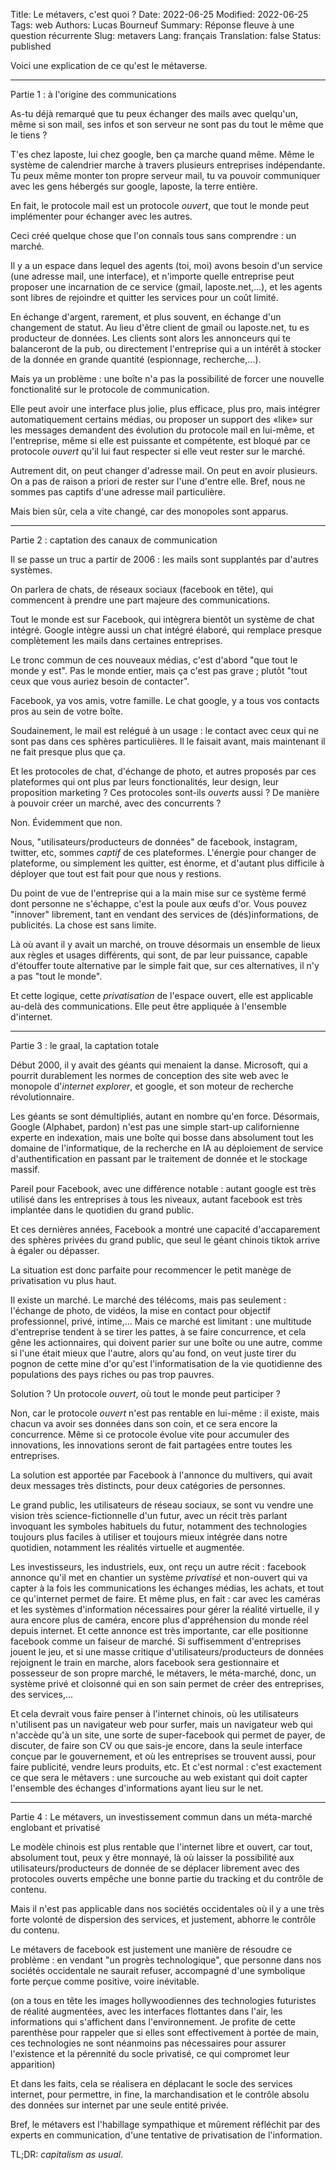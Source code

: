 Title: Le métavers, c'est quoi ?
Date: 2022-06-25
Modified: 2022-06-25
Tags: web
Authors: Lucas Bourneuf
Summary: Réponse fleuve à une question récurrente
Slug: metavers
Lang: français
Translation: false
Status: published

Voici une explication de ce qu'est le métaverse.

_____

Partie 1 : à l'origine des communications

As-tu déjà remarqué que tu peux échanger des mails avec quelqu'un, même si son mail, ses infos et son serveur ne sont pas du tout le même que le tiens ?

T'es chez laposte, lui chez google, ben ça marche quand même. Même le système de calendrier marche à travers plusieurs entreprises indépendante. Tu peux même monter ton propre serveur mail, tu va pouvoir communiquer avec les gens hébergés sur google, laposte, la terre entière.

En fait, le protocole mail est un protocole *ouvert*, que tout le monde peut implémenter pour échanger avec les autres.

Ceci créé quelque chose que l'on connaîs tous sans comprendre : un marché.

Il y a un espace dans lequel des agents (toi, moi) avons besoin d'un service (une adresse mail, une interface), et n'importe quelle entreprise peut proposer une incarnation de ce service (gmail, laposte.net,…), et les agents sont libres de rejoindre et quitter les services pour un coût limité.

En échange d'argent, rarement, et plus souvent, en échange d'un changement de statut. Au lieu d'être client de gmail ou laposte.net, tu es producteur de données. Les clients sont alors les annonceurs qui te balanceront de la pub, ou directement l'entreprise qui a un intérêt à stocker de la donnée en grande quantité (espionnage, recherche,…).

Mais ya un problème : une boîte n'a pas la possibilité de forcer une nouvelle fonctionalité sur le protocole de communication.

Elle peut avoir une interface plus jolie, plus efficace, plus pro, mais intégrer automatiquement certains médias, ou proposer un support des «like» sur les messages demandent des évolution du protocole mail en lui-même, et l'entreprise, même si elle est puissante et compétente, est bloqué par ce protocole *ouvert* qu'il lui faut respecter si elle veut rester sur le marché.

Autrement dit, on peut changer d'adresse mail. On peut en avoir plusieurs. On a pas de raison a priori de rester sur l'une d'entre elle. Bref, nous ne sommes pas captifs d'une adresse mail particulière. 

Mais bien sûr, cela a vite changé, car des monopoles sont apparus.


____

Partie 2 : captation des canaux de communication

Il se passe un truc a partir de 2006 : les mails sont supplantés par d'autres systèmes.

On parlera de chats, de réseaux sociaux (facebook en tête), qui commencent à prendre une part majeure des communications.

Tout le monde est sur Facebook, qui intègrera bientôt un système de chat intégré. Google intègre aussi un chat intégré élaboré, qui remplace presque complètement les mails dans certaines entreprises.

Le tronc commun de ces nouveaux médias, c'est d'abord "que tout le monde y est". Pas le monde entier, mais ça c'est pas grave ; plutôt "tout ceux que vous auriez besoin de contacter".

Facebook, ya vos amis, votre famille. Le chat google, y a tous vos contacts pros au sein de votre boîte.

Soudainement, le mail est relégué à un usage : le contact avec ceux qui ne sont pas dans ces sphères particulières. Il le faisait avant, mais maintenant il ne fait presque plus que ça.

Et les protocoles de chat, d'échange de photo, et autres proposés par ces plateformes qui ont plus par leurs fonctionalités, leur design, leur proposition marketing ? Ces protocoles sont-ils *ouverts* aussi ? De manière à pouvoir créer un marché, avec des concurrents ?

Non. Évidemment que non.

Nous, "utilisateurs/producteurs de données" de facebook, instagram, twitter, etc, sommes *captif* de ces plateformes. L'énergie pour changer de plateforme, ou simplement les quitter, est énorme, et d'autant plus difficile à déployer que tout est fait pour que nous y restions.

Du point de vue de l'entreprise qui a la main mise sur ce système fermé dont personne ne s'échappe, c'est la poule aux œufs d'or. Vous pouvez "innover" librement, tant en vendant des services de (dés)informations, de publicités. La chose est sans limite.

Là où avant il y avait un marché, on trouve désormais un ensemble de lieux aux règles et usages différents, qui sont, de par leur puissance, capable d'étouffer toute alternative par le simple fait que, sur ces alternatives, il n'y a pas "tout le monde".  

Et cette logique, cette *privatisation* de l'espace ouvert, elle est applicable au-delà des communications. Elle peut être appliquée à l'ensemble d'internet.

_____

Partie 3 : le graal, la captation totale

Début 2000, il y avait des géants qui menaient la danse. Microsoft, qui a pourrit durablement les normes de conception des site web avec le monopole d'*internet explorer*, et google, et son moteur de recherche révolutionnaire.

Les géants se sont démultipliés, autant en nombre qu'en force. Désormais, Google (Alphabet, pardon) n'est pas une simple start-up californienne experte en indexation, mais une boîte qui bosse dans absolument tout les domaine de l'informatique, de la recherche en IA au déploiement de service d'authentification en passant par le traitement de donnée et le stockage massif.

Pareil pour Facebook, avec une différence notable : autant google est très utilisé dans les entreprises à tous les niveaux, autant facebook est très implantée dans le quotidien du grand public.

Et ces dernières années, Facebook a montré une capacité d'accaparement des sphères privées du grand public, que seul le géant chinois tiktok arrive à égaler ou dépasser.

La situation est donc parfaite pour recommencer le petit manège de privatisation vu plus haut.

Il existe un marché. Le marché des télécoms, mais pas seulement : l'échange de photo, de vidéos, la mise en contact pour objectif professionnel, privé, intime,…
Mais ce marché est limitant : une multitude d'entreprise tendent à se tirer les pattes, à se faire concurrence, et cela gêne les actionnaires, qui doivent parier sur une boîte ou une autre, comme si l'une était mieux que l'autre, alors qu'au fond, on veut juste tirer du pognon de cette mine d'or qu'est l'informatisation de la vie quotidienne des populations des pays riches ou pas trop pauvres.

Solution ? Un protocole *ouvert*, où tout le monde peut participer ?

Non, car le protocole *ouvert* n'est pas rentable en lui-même : il existe, mais chacun va avoir ses données dans son coin, et ce sera encore la concurrence. Même si ce protocole évolue vite pour accumuler des innovations, les innovations seront de fait partagées entre toutes les entreprises.

La solution est apportée par Facebook à l'annonce du multivers, qui avait deux messages très distincts, pour deux catégories de personnes.

Le grand public, les utilisateurs de réseau sociaux, se sont vu vendre une vision très science-fictionnelle d'un futur, avec un récit très parlant invoquant les symboles habituels du futur, notamment des technologies toujours plus faciles à utiliser et toujours mieux intégrée dans notre quotidien, notamment les réalités virtuelle et augmentée.

Les investisseurs, les industriels, eux, ont reçu un autre récit : facebook annonce qu'il met en chantier un système *privatisé* et non-ouvert qui va capter à la fois les communications les échanges médias, les achats, et tout ce qu'internet permet de faire. Et même plus, en fait : car avec les caméras et les systèmes d'information nécessaires pour gérer la réalité virtuelle, il y aura encore plus de caméra, encore plus d'appréhension du monde réel depuis internet.
Et cette annonce est très importante, car elle positionne facebook comme un faiseur de marché. Si suffisemment d'entreprises jouent le jeu, et si une masse critique d'utilisateurs/producteurs de données rejoignent le train en marche, alors facebook sera gestionnaire et possesseur de son propre marché, le métavers, le méta-marché, donc, un système privé et cloisonné qui en son sain permet de créer des entreprises, des services,…

Et cela devrait vous faire penser à l'internet chinois, où les utilisateurs n'utilisent pas un navigateur web pour surfer, mais un navigateur web qui n'accède qu'à un site, une sorte de super-facebook qui permet de payer, de discuter, de faire son CV ou que sais-je encore, dans la seule interface conçue par le gouvernement, et où les entreprises se trouvent aussi, pour faire publicité, vendre leurs produits, etc.
Et c'est normal : c'est exactement ce que sera le métavers : une surcouche au web existant qui doit capter l'ensemble des échanges d'informations ayant lieu sur le net.

__________________

Partie 4 : Le métavers, un investissement commun dans un méta-marché englobant et privatisé

Le modèle chinois est plus rentable que l'internet libre et ouvert, car tout, absolument tout, peux y être monnayé, là où laisser la possibilité aux utilisateurs/producteurs de donnée de se déplacer librement avec des protocoles ouverts empêche une bonne partie du tracking et du contrôle de contenu.

Mais il n'est pas applicable dans nos sociétés occidentales où il y a une très forte volonté de dispersion des services, et justement, abhorre le contrôle du contenu.

Le métavers de facebook est justement une manière de résoudre ce problème : en vendant "un progrès technologique", que personne dans nos sociétés occidentale ne saurait refuser, accompagné d'une symbolique forte perçue comme positive, voire inévitable.

(on a tous en tête les images hollywoodiennes des technologies futuristes de réalité augmentées, avec les interfaces flottantes dans l'air, les informations qui s'affichent dans l'environnement. Je profite de cette parenthèse pour rappeler que si elles sont effectivement à portée de main, ces technologies ne sont néanmoins pas nécessaires pour assurer l'existence et la pérennité du socle privatisé, ce qui compromet leur apparition)

Et dans les faits, cela se réalisera en déplacant le socle des services internet, pour permettre, in fine, la marchandisation et le contrôle absolu des données sur internet par une seule entité privée.

Bref, le métavers est l'habillage sympathique et mûrement réfléchit par des experts en communication, d'une tentative de privatisation de l'information.

TL;DR: *capitalism as usual*.
